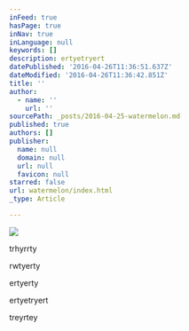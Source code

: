 ```yaml
---
inFeed: true
hasPage: true
inNav: true
inLanguage: null
keywords: []
description: ertyetryert
datePublished: '2016-04-26T11:36:51.637Z'
dateModified: '2016-04-26T11:36:42.851Z'
title: ''
author:
  - name: ''
    url: ''
sourcePath: _posts/2016-04-25-watermelon.md
published: true
authors: []
publisher:
  name: null
  domain: null
  url: null
  favicon: null
starred: false
url: watermelon/index.html
_type: Article

---
```

![](https://the-grid-user-content.s3-us-west-2.amazonaws.com/e95d1551-ccb0-45f3-8560-5eaecf640a19.jpg)

trhyrrty

rwtyerty

ertyerty

ertyetryert

treyrtey